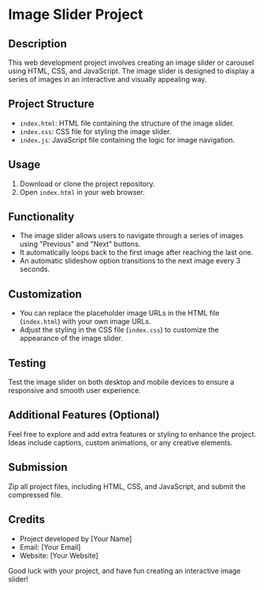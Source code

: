 # Image Slider Project

## Description

This web development project involves creating an image slider or carousel using HTML, CSS, and JavaScript. The image slider is designed to display a series of images in an interactive and visually appealing way.

## Project Structure

- `index.html`: HTML file containing the structure of the image slider.
- `index.css`: CSS file for styling the image slider.
- `index.js`: JavaScript file containing the logic for image navigation.

## Usage

1. Download or clone the project repository.
2. Open `index.html` in your web browser.

## Functionality

- The image slider allows users to navigate through a series of images using "Previous" and "Next" buttons.
- It automatically loops back to the first image after reaching the last one.
- An automatic slideshow option transitions to the next image every 3 seconds.

## Customization

- You can replace the placeholder image URLs in the HTML file (`index.html`) with your own image URLs.
- Adjust the styling in the CSS file (`index.css`) to customize the appearance of the image slider.

## Testing

Test the image slider on both desktop and mobile devices to ensure a responsive and smooth user experience.

## Additional Features (Optional)

Feel free to explore and add extra features or styling to enhance the project. Ideas include captions, custom animations, or any creative elements.

## Submission

Zip all project files, including HTML, CSS, and JavaScript, and submit the compressed file.

## Credits

- Project developed by [Your Name]
- Email: [Your Email]
- Website: [Your Website]

Good luck with your project, and have fun creating an interactive image slider!
